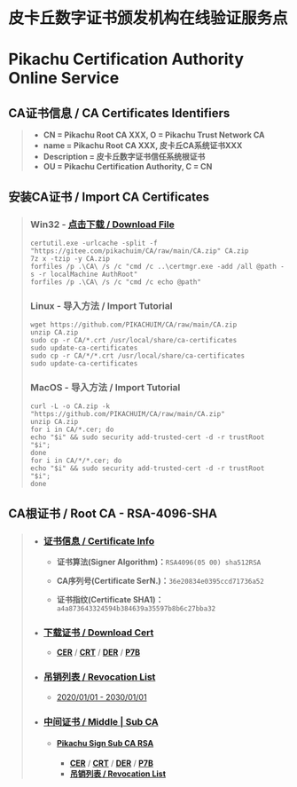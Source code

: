# 皮卡丘数字证书颁发机构在线验证服务点

# Pikachu Certification Authority Online Service

## CA证书信息 / CA Certificates Identifiers

> - **CN = Pikachu Root CA XXX, O = Pikachu Trust Network CA**
>- **name = Pikachu Root CA XXX, 皮卡丘CA系统证书XXX**
> - **Description = 皮卡丘数字证书信任系统根证书**
> - **OU = Pikachu Certification Authority, C = CN**

## 安装CA证书 / Import CA Certificates

> ### Win32 - [点击下载 / Download File](https://github.com/PIKACHUIM/CA/raw/main/AUTO/ImportCA-Windows.zip)
>
> ```
> certutil.exe -urlcache -split -f "https://gitee.com/pikachuim/CA/raw/main/CA.zip" CA.zip
> 7z x -tzip -y CA.zip
> forfiles /p .\CA\ /s /c "cmd /c ..\certmgr.exe -add /all @path -s -r localMachine AuthRoot"
> forfiles /p .\CA\ /s /c "cmd /c echo @path"
> ```
>
> ### Linux - 导入方法 / Import Tutorial
>
> ```
> wget https://github.com/PIKACHUIM/CA/raw/main/CA.zip
> unzip CA.zip
> sudo cp -r CA/*.crt /usr/local/share/ca-certificates
> sudo update-ca-certificates
> sudo cp -r CA/*/*.crt /usr/local/share/ca-certificates
> sudo update-ca-certificates
> ```
>
> ### MacOS  - 导入方法 / Import Tutorial
>
> ```
> curl -L -o CA.zip -k "https://github.com/PIKACHUIM/CA/raw/main/CA.zip"
> unzip CA.zip
> for i in CA/*.cer; do
> echo "$i" && sudo security add-trusted-cert -d -r trustRoot "$i";
> done
> for i in CA/*/*.cer; do
> echo "$i" && sudo security add-trusted-cert -d -r trustRoot "$i";
> done
> ```

## CA根证书 / Root CA - RSA-4096-SHA

> - ### **[证书信息 / Certificate Info]()**
>
>   - **证书算法(Signer Algorithm)：**`RSA4096(05 00) sha512RSA`
>
>   - **CA序列号(Certificate  SerN.)：**`36e20834e0395ccd71736a52`
>
>   - **证书指纹(Certificate  SHA1)：**`a4a873643324594b384639a35597b8b6c27bba32`
> - ### [下载证书 / Download Cert]((CA-RSA.cer))
>
>   - **[CER](CA-RSA.cer)**   /  **[CRT](CA-RSA.crt)**   /  **[DER](CA-RSA.der)**   /  **[P7B](CA-RSA.p7b)**
>
> - ### **[吊销列表 / Revocation List](CA-RSA.crl)**
>
>   - [2020/01/01 - 2030/01/01](CA-RSA.crl)
>
>  - ### [中间证书 / Middle | Sub CA]()
>
>    - #### [Pikachu Sign Sub CA RSA](sign/CA-RSA.cer)
>
>      - **[CER](sign/CA-RSA.cer)**   /  **[CRT](sign/CA-RSA.crt)**   /  **[DER](sign/CA-RSA.der)**   /  **[P7B](sign/CA-RSA.p7b)**
>      - **[吊销列表 / Revocation  List](sign/CA-RSA.crl)**
>
